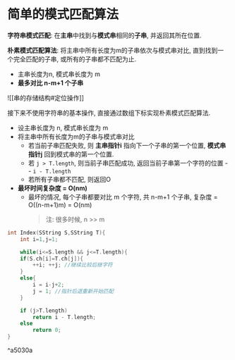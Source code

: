 # 简单的模式匹配算法

**字符串模式匹配**: 在**主串**中找到与**模式串**相同的**子串**, 并返回其所在位置.

**朴素模式匹配算法**:
将主串中所有⻓度为m的子串依次与模式串对比, 直到找到一个完全匹配的子串, 或所有的子串都不匹配为止.

- 主串⻓度为n, 模式串⻓度为 m
- **最多对比 n-m+1 个子串**

![[串的存储结构#定位操作]]

接下来不使用字符串的基本操作, 直接通过数组下标实现朴素模式匹配算法.

- 设主串⻓度为 n, 模式串⻓度为 m
- 将主串中所有长度为m的子串与模式串对比
  - 若当前子串匹配失败, 则 **主串指针i** 指向下一个子串的第一个位置, **模式串指针j** 回到模式串的第一个位置.
  - 若 `j > T.length`, 则当前子串匹配成功, 返回当前子串第一个字符的位置 -- `i - T.length`
  - 若所有子串都不匹配, 则返回O
- **最坏时间复杂度 = O(nm)**
  - 最坏的情况, 每个子串都要对比 m 个字符, 共 n-m+1 个子串, 复杂度 = O((n-m+1)m) = O(nm)
    > 注: 很多时候, n >> m

```c
int Index(SString S,SString T){
	int i=1,j=1;

	while(i<=S.length && j<=T.length){
	if(S.ch[i]=T.ch[j]){
		++i; ++j; //继续比较后继字符
	}
	else{
		i = i-j+2;
		j = 1; //指针后退重新开始匹配
	}

	if (j>T.length)
		return i - T.length;
	else
		return 0;
}
```

^a5030a
